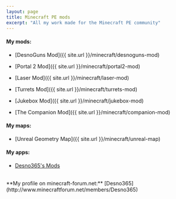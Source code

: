 ```yaml
---
layout: page
title: Minecraft PE mods
excerpt: "All my work made for the Minecraft PE community"
---
```


#### My mods:

* [DesnoGuns Mod]({{ site.url }}/minecraft/desnoguns-mod)

* [Portal 2 Mod]({{ site.url }}/minecraft/portal2-mod)

* [Laser Mod]({{ site.url }}/minecraft/laser-mod)

* [Turrets Mod]({{ site.url }}/minecraft/turrets-mod)

* [Jukebox Mod]({{ site.url }}/minecraft/jukebox-mod)

* [The Companion Mod]({{ site.url }}/minecraft/companion-mod)

#### My maps:

* [Unreal Geometry Map]({{ site.url }}/minecraft/unreal-map)

#### My apps:

* [Desno365's Mods](https://play.google.com/store/apps/details?id=com.desno365.mods)

<br>
**My profile on minecraft-forum.net:** [Desno365](http://www.minecraftforum.net/members/Desno365)
